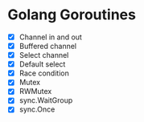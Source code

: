 # Golang Goroutines

- [x] Channel in and out
- [x] Buffered channel
- [x] Select channel
- [x] Default select
- [x] Race condition
- [x] Mutex
- [x] RWMutex
- [x] sync.WaitGroup
- [x] sync.Once